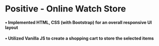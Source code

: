 # Positive - Online Watch Store

#### • Implemented HTML, CSS (with Bootstrap) for an overall responsive UI layout
#### • Utilized Vanilla JS to create a shopping cart to store the selected items

